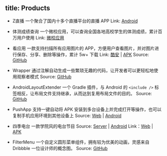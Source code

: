 title: Products
---
- Z直播
一个聚合了国内十多个直播平台的直播 APP
Link: [Android](http://app.zhibo.at)

- 体测成绩查询
 一个微校应用，可以查询全国各地高校学生的体测成绩，累计百万用户使用
 Link: [微校应用](http://weixiao.qq.com/home/app/details/10978)

- 看应用
 一款支持扫描所有应用图片的 APP，方便用户查看图片，并对图片进行保存、分享、删除等操作，累计 5w+ 下载
 Link: [酷安](http://www.coolapk.com/apk/com.linroid.viewit) | [APK](https://fir.im/viewIt)
 Source: [GitHub](https://github.com/linroid/ViewIt)

- Wrapper
 通过注解自动生成一些繁琐无趣的代码，让开发者可以更轻松地使用观察者模式
 Source: [GitHub](https://github.com/linroid/Wrapper)

- AndroidLayoutExtender
 一个 Gradle 插件，与 Android 的 `<include />` 标签相反，让布局文件支持继承，从而达到复用布局文件的目的。
 Source: [GitHub](https://github.com/linroid/AndroidLayoutExtender)

- PushApp
 支持一键自动将 APK 安装到多台设备上并完成打开等操作，也可以复制手机应用环境到其他设备上
 Source: [Web](https://github.com/linroid/PushApp-Web) | [Android](https://github.com/linroid/PushApp-Android)

- 四季电台
 一款学院风的电台节目
 Source: [Server](https://github.com/linroid/Sky31Radio-Server) | [Android](https://github.com/linroid/Sky31Radio)
 Link：[Web](http://radio.sky31.com/) | [APK](http://fir.im/Sky31Radio)

- FilterMenu
 一个自定义圆形菜单组件，拥有较为优美的动画，灵感来自 Dribbble 一位设计师的概念图。
 Source: [GitHub](http://github.com/linroid/FilterMenu)
